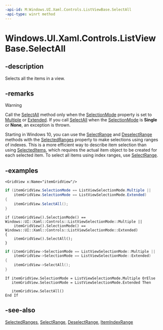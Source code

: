 ```yaml
---
-api-id: M:Windows.UI.Xaml.Controls.ListViewBase.SelectAll
-api-type: winrt method
---
```


<!-- Method syntax
public void SelectAll()
-->

# Windows.UI.Xaml.Controls.ListViewBase.SelectAll

## -description
Selects all the items in a view.

## -remarks
> [!WARNING]
> Call the [SelectAll](listviewbase_selectall.md) method only when the [SelectionMode](listviewbase_selectionmode.md) property is set to [Multiple](listviewselectionmode.md) or [Extended](listviewselectionmode.md). If you call [SelectAll](listviewbase_selectall.md) when the [SelectionMode](listviewbase_selectionmode.md) is **Single** or **None**, an exception is thrown.

Starting in Windows 10, you can use the [SelectRange](listviewbase_selectrange.md) and [DeselectRange](listviewbase_deselectrange.md) methods with the [SelectedRanges](listviewbase_selectedranges.md) property to make selections using ranges of indexes. This is a more efficient way to describe item selection than using [SelectedItems](listviewbase_selecteditems.md), which requires the actual item object to be created for each selected item. To select all items using index ranges, use [SelectRange](listviewbase_selectrange.md).

## -examples
```xaml
<GridView x:Name="itemGridView"/>
```

```csharp
if (itemGridView.SelectionMode == ListViewSelectionMode.Multiple ||
    itemGridView.SelectionMode == ListViewSelectionMode.Extended)
{
    itemGridView.SelectAll();
}
```

```cppwinrt
if (itemGridView().SelectionMode() == Windows::UI::Xaml::Controls::ListViewSelectionMode::Multiple ||
    itemGridView().SelectionMode() == Windows::UI::Xaml::Controls::ListViewSelectionMode::Extended)
{
    itemGridView().SelectAll();
}
```

```cpp
if (itemGridView->SelectionMode == ListViewSelectionMode::Multiple ||
    itemGridView->SelectionMode == ListViewSelectionMode::Extended)
{
    itemGridView->SelectAll();
}
```

```vbnet
If itemGridView.SelectionMode = ListViewSelectionMode.Multiple OrElse
   itemGridView.SelectionMode = ListViewSelectionMode.Extended Then

   itemGridView.SelectAll()
End If
```

## -see-also
[SelectedRanges](listviewbase_selectedranges.md), [SelectRange](listviewbase_selectrange.md), [DeselectRange](listviewbase_deselectrange.md), [ItemIndexRange](../windows.ui.xaml.data/itemindexrange.md)